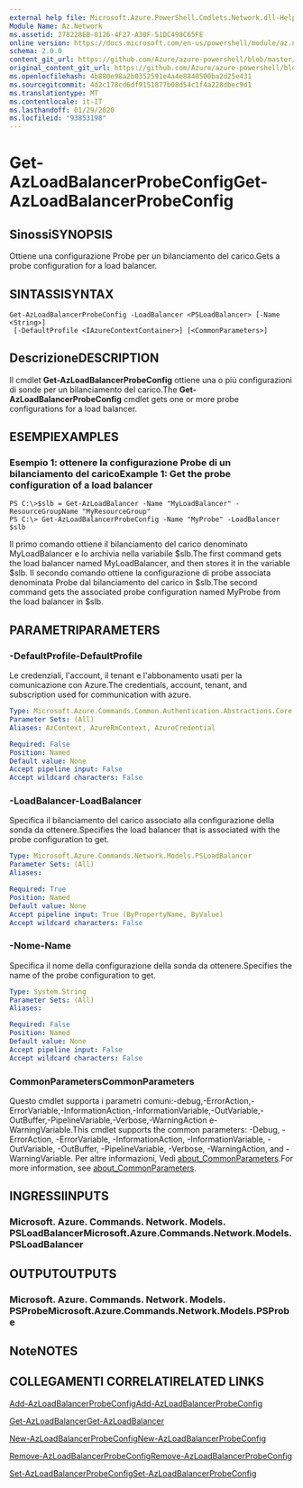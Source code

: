 ```yaml
---
external help file: Microsoft.Azure.PowerShell.Cmdlets.Network.dll-Help.xml
Module Name: Az.Network
ms.assetid: 278228EB-0126-4F27-A30F-51DC498C65FE
online version: https://docs.microsoft.com/en-us/powershell/module/az.network/get-azloadbalancerprobeconfig
schema: 2.0.0
content_git_url: https://github.com/Azure/azure-powershell/blob/master/src/Network/Network/help/Get-AzLoadBalancerProbeConfig.md
original_content_git_url: https://github.com/Azure/azure-powershell/blob/master/src/Network/Network/help/Get-AzLoadBalancerProbeConfig.md
ms.openlocfilehash: 4b880e98a2b0352591e4a4e8840500ba2d25e431
ms.sourcegitcommit: 4d2c178cd6df9151877b08d54c1f4a228dbec9d1
ms.translationtype: MT
ms.contentlocale: it-IT
ms.lasthandoff: 01/29/2020
ms.locfileid: "93853198"
---
```

# <span data-ttu-id="dcfd2-101">Get-AzLoadBalancerProbeConfig</span><span class="sxs-lookup"><span data-stu-id="dcfd2-101">Get-AzLoadBalancerProbeConfig</span></span>

## <span data-ttu-id="dcfd2-102">Sinossi</span><span class="sxs-lookup"><span data-stu-id="dcfd2-102">SYNOPSIS</span></span>
<span data-ttu-id="dcfd2-103">Ottiene una configurazione Probe per un bilanciamento del carico.</span><span class="sxs-lookup"><span data-stu-id="dcfd2-103">Gets a probe configuration for a load balancer.</span></span>

## <span data-ttu-id="dcfd2-104">SINTASSI</span><span class="sxs-lookup"><span data-stu-id="dcfd2-104">SYNTAX</span></span>

```
Get-AzLoadBalancerProbeConfig -LoadBalancer <PSLoadBalancer> [-Name <String>]
 [-DefaultProfile <IAzureContextContainer>] [<CommonParameters>]
```

## <span data-ttu-id="dcfd2-105">Descrizione</span><span class="sxs-lookup"><span data-stu-id="dcfd2-105">DESCRIPTION</span></span>
<span data-ttu-id="dcfd2-106">Il cmdlet **Get-AzLoadBalancerProbeConfig** ottiene una o più configurazioni di sonde per un bilanciamento del carico.</span><span class="sxs-lookup"><span data-stu-id="dcfd2-106">The **Get-AzLoadBalancerProbeConfig** cmdlet gets one or more probe configurations for a load balancer.</span></span>

## <span data-ttu-id="dcfd2-107">ESEMPI</span><span class="sxs-lookup"><span data-stu-id="dcfd2-107">EXAMPLES</span></span>

### <span data-ttu-id="dcfd2-108">Esempio 1: ottenere la configurazione Probe di un bilanciamento del carico</span><span class="sxs-lookup"><span data-stu-id="dcfd2-108">Example 1: Get the probe configuration of a load balancer</span></span>
```
PS C:\>$slb = Get-AzLoadBalancer -Name "MyLoadBalancer" -ResourceGroupName "MyResourceGroup"
PS C:\> Get-AzLoadBalancerProbeConfig -Name "MyProbe" -LoadBalancer $slb
```

<span data-ttu-id="dcfd2-109">Il primo comando ottiene il bilanciamento del carico denominato MyLoadBalancer e lo archivia nella variabile $slb.</span><span class="sxs-lookup"><span data-stu-id="dcfd2-109">The first command gets the load balancer named MyLoadBalancer, and then stores it in the variable $slb.</span></span>
<span data-ttu-id="dcfd2-110">Il secondo comando ottiene la configurazione di probe associata denominata Probe dal bilanciamento del carico in $slb.</span><span class="sxs-lookup"><span data-stu-id="dcfd2-110">The second command gets the associated probe configuration named MyProbe from the load balancer in $slb.</span></span>

## <span data-ttu-id="dcfd2-111">PARAMETRI</span><span class="sxs-lookup"><span data-stu-id="dcfd2-111">PARAMETERS</span></span>

### <span data-ttu-id="dcfd2-112">-DefaultProfile</span><span class="sxs-lookup"><span data-stu-id="dcfd2-112">-DefaultProfile</span></span>
<span data-ttu-id="dcfd2-113">Le credenziali, l'account, il tenant e l'abbonamento usati per la comunicazione con Azure.</span><span class="sxs-lookup"><span data-stu-id="dcfd2-113">The credentials, account, tenant, and subscription used for communication with azure.</span></span>

```yaml
Type: Microsoft.Azure.Commands.Common.Authentication.Abstractions.Core.IAzureContextContainer
Parameter Sets: (All)
Aliases: AzContext, AzureRmContext, AzureCredential

Required: False
Position: Named
Default value: None
Accept pipeline input: False
Accept wildcard characters: False
```

### <span data-ttu-id="dcfd2-114">-LoadBalancer</span><span class="sxs-lookup"><span data-stu-id="dcfd2-114">-LoadBalancer</span></span>
<span data-ttu-id="dcfd2-115">Specifica il bilanciamento del carico associato alla configurazione della sonda da ottenere.</span><span class="sxs-lookup"><span data-stu-id="dcfd2-115">Specifies the load balancer that is associated with the probe configuration to get.</span></span>

```yaml
Type: Microsoft.Azure.Commands.Network.Models.PSLoadBalancer
Parameter Sets: (All)
Aliases:

Required: True
Position: Named
Default value: None
Accept pipeline input: True (ByPropertyName, ByValue)
Accept wildcard characters: False
```

### <span data-ttu-id="dcfd2-116">-Nome</span><span class="sxs-lookup"><span data-stu-id="dcfd2-116">-Name</span></span>
<span data-ttu-id="dcfd2-117">Specifica il nome della configurazione della sonda da ottenere.</span><span class="sxs-lookup"><span data-stu-id="dcfd2-117">Specifies the name of the probe configuration to get.</span></span>

```yaml
Type: System.String
Parameter Sets: (All)
Aliases:

Required: False
Position: Named
Default value: None
Accept pipeline input: False
Accept wildcard characters: False
```

### <span data-ttu-id="dcfd2-118">CommonParameters</span><span class="sxs-lookup"><span data-stu-id="dcfd2-118">CommonParameters</span></span>
<span data-ttu-id="dcfd2-119">Questo cmdlet supporta i parametri comuni:-debug,-ErrorAction,-ErrorVariable,-InformationAction,-InformationVariable,-OutVariable,-OutBuffer,-PipelineVariable,-Verbose,-WarningAction e-WarningVariable.</span><span class="sxs-lookup"><span data-stu-id="dcfd2-119">This cmdlet supports the common parameters: -Debug, -ErrorAction, -ErrorVariable, -InformationAction, -InformationVariable, -OutVariable, -OutBuffer, -PipelineVariable, -Verbose, -WarningAction, and -WarningVariable.</span></span> <span data-ttu-id="dcfd2-120">Per altre informazioni, Vedi [about_CommonParameters](https://go.microsoft.com/fwlink/?LinkID=113216).</span><span class="sxs-lookup"><span data-stu-id="dcfd2-120">For more information, see [about_CommonParameters](https://go.microsoft.com/fwlink/?LinkID=113216).</span></span>

## <span data-ttu-id="dcfd2-121">INGRESSI</span><span class="sxs-lookup"><span data-stu-id="dcfd2-121">INPUTS</span></span>

### <span data-ttu-id="dcfd2-122">Microsoft. Azure. Commands. Network. Models. PSLoadBalancer</span><span class="sxs-lookup"><span data-stu-id="dcfd2-122">Microsoft.Azure.Commands.Network.Models.PSLoadBalancer</span></span>

## <span data-ttu-id="dcfd2-123">OUTPUT</span><span class="sxs-lookup"><span data-stu-id="dcfd2-123">OUTPUTS</span></span>

### <span data-ttu-id="dcfd2-124">Microsoft. Azure. Commands. Network. Models. PSProbe</span><span class="sxs-lookup"><span data-stu-id="dcfd2-124">Microsoft.Azure.Commands.Network.Models.PSProbe</span></span>

## <span data-ttu-id="dcfd2-125">Note</span><span class="sxs-lookup"><span data-stu-id="dcfd2-125">NOTES</span></span>

## <span data-ttu-id="dcfd2-126">COLLEGAMENTI CORRELATI</span><span class="sxs-lookup"><span data-stu-id="dcfd2-126">RELATED LINKS</span></span>

[<span data-ttu-id="dcfd2-127">Add-AzLoadBalancerProbeConfig</span><span class="sxs-lookup"><span data-stu-id="dcfd2-127">Add-AzLoadBalancerProbeConfig</span></span>](./Add-AzLoadBalancerProbeConfig.md)

[<span data-ttu-id="dcfd2-128">Get-AzLoadBalancer</span><span class="sxs-lookup"><span data-stu-id="dcfd2-128">Get-AzLoadBalancer</span></span>](./Get-AzLoadBalancer.md)

[<span data-ttu-id="dcfd2-129">New-AzLoadBalancerProbeConfig</span><span class="sxs-lookup"><span data-stu-id="dcfd2-129">New-AzLoadBalancerProbeConfig</span></span>](./New-AzLoadBalancerProbeConfig.md)

[<span data-ttu-id="dcfd2-130">Remove-AzLoadBalancerProbeConfig</span><span class="sxs-lookup"><span data-stu-id="dcfd2-130">Remove-AzLoadBalancerProbeConfig</span></span>](./Remove-AzLoadBalancerProbeConfig.md)

[<span data-ttu-id="dcfd2-131">Set-AzLoadBalancerProbeConfig</span><span class="sxs-lookup"><span data-stu-id="dcfd2-131">Set-AzLoadBalancerProbeConfig</span></span>](./Set-AzLoadBalancerProbeConfig.md)


